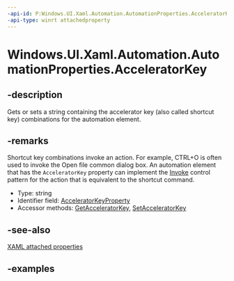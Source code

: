 ```yaml
---
-api-id: P:Windows.UI.Xaml.Automation.AutomationProperties.AcceleratorKey
-api-type: winrt attachedproperty
---
```


# Windows.UI.Xaml.Automation.AutomationProperties.AcceleratorKey

<!--
see GetAcceleratorKey, and SetAcceleratorKey
-->


## -description

Gets or sets a string containing the accelerator key (also called shortcut key) combinations for the automation element.

## -remarks

Shortcut key combinations invoke an action. For example, CTRL+O is often used to invoke the Open file common dialog box. An automation element that has the `AcceleratorKey` property can implement the [Invoke](/previous-versions/windows/desktop/api/oaidl/nf-oaidl-idispatch-invoke) control pattern for the action that is equivalent to the shortcut command.

- Type: string
- Identifier field: [AcceleratorKeyProperty](automationproperties_acceleratorkeyproperty.md)
- Accessor methods: [GetAcceleratorKey](automationproperties_getacceleratorkey_1491119690.md), [SetAcceleratorKey](automationproperties_setacceleratorkey_300007954.md)

## -see-also

[XAML attached properties](/windows/uwp/xaml-platform/attached-properties-overview)

## -examples


